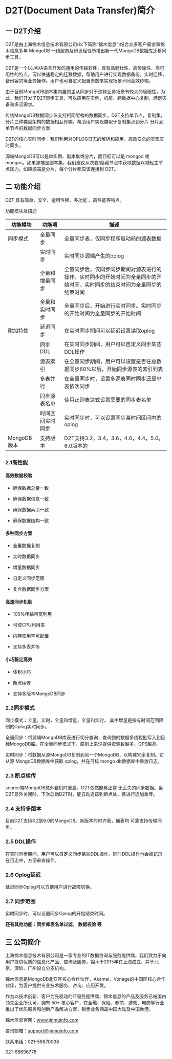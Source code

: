 # D2T(Document Data Transfer)简介

## 一 D2T介绍

D2T是由上海锦木信息技术有限公司(以下简称“锦木信息”)结合众多客户需求和锦木信息多年 MongoDB 一线服务及研发经验所推出新一代MongoDB数据库迁移同步工具。



D2T是一个以JAVA语言开发的通用的传输软件，具有高健壮性、高传输性、高可用性的特点，可以快速稳定的迁移数据，帮助用户进行实现数据备份，实时迁移，备份容灾等业务操作。用户也可自定义配置参数来实现场景不同高效传输。




由于目前MongoDB副本集内置的主从同步对于这种业务场景有较大的局限性，为此，我们开发了D2T同步工具，可以应用在实例，机房、跨数据中心复制，满足灾备和多活需求。




传统MongoDB数据同步仅支持相同架构的数据同步，D2T支持单节点，复制集，分片三种类型架构的数据相互传输。帮助用户实现类似于复制集点到分片 分片到单节点的数据同步方案




D2T的核心实时同步：我们利用对OPLOG日志的解析和应用，高效安全的实现实时同步。




源端MongoDB可以是单实例、副本集或分片，而目标可以是 mongod 或 mongos。如果源端是副本集，我们建议从次要/隐藏节点中获取数据以减轻主节点压力。如果源端是分片，每个分片都应该连接到 D2T。




## 二 功能介绍




D2T 具有简单、安全、适用性强、多功能 、高性能等特点。

功能模块及描述


| 功能模块       | 功能项              | 描述                                                                                        |
|---------------|---------------------|-----------------------------------------------------------------------------------------------|
| 同步模式      | 全量同步            | 全量同步表，仅同步程序启动前的源表数据                                                     |
|               | 实时同步            | 实时同步源端产生的oplog                                                                      |
|               | 全量和增量同步      | 全量同步后，仅同步同步期间对源表进行的操作。实时同步的开始时间为全量同步的开始时间，实时同步的结束时间为全量同步的结束时间   |
|               | 全量和实时同步      | 全量同步后，开始进行实时同步。实时同步的开始时间为全量同步的开始时间                       |
| 附加特性      | 延迟同步            | 在实时同步期间可以延迟设置读取oplog                                                          |
|               | 同步DDL             | 在实时同步期间，用户可以自定义同步某些DDL操作                                               |
|               | 源表索引            | 在全量同步期间，用户可以设置是否在总数据同步60%以后，开始同步源表的索引列表                   |
|               | 多表并行            | 在全量同步时，设置多源表同时同步还是单表依次同步                                            |
|               | 同步源表名单        | 使用正则表达式设置需要的同步表名单                                                          |
|               | 时间区间实时同步    | 实时同步时，可以设置同步某时间区间内的oplog                                                |
| MongoDB版本   | 支持版本            | D2T支持3.2，3.4，3.6，4.0，4.4，5.0，6.0版本的                                           |







### 2.1高性能




#### 高效数据校验

- 确保数据总量一致

- 确保数据信息一致

- 确保数据索引一致

- 确保数据结构一致




#### 多种同步方案

- 全量数据复制

- 实时数据同步

- 增量数据同步

- 自定义同步范围

- 复合数据同步方案




#### 高速同步机制

- 100%传输带宽利用

- 可控CPU利用率

- 内存使用率可配置

- 支持多表并传




#### 小巧稳定高效

- 体积小巧

- 断点续传

- 支持多版本MongoDB同步



### 2.2同步模式




同步模式：全量，实时，全量和增量，全量和实时。 其中增量是指有时间范围限制的Oplog实时同步。




全量同步：将源端MongoDB库表进行切分查询，查询到的数据多线程批写入到目标MongoDB库。在全量同步模式下，原则上来说提供资源数越多，QPS越高。




实时同步：将数据从源MongoDB复制到另一个MongoDB，以构建冗余复制。它从源 MongoDB数据库中获取 oplog，并在目标 mongo db数据库中重放日志。




### 2.3 断点续传




source端MongoDB意外宕机时重启，D2T依然能够正常 无丢失的同步数据。当D2T意外关闭时，下次启动D2T时，能自动追踪到断点处，且进行追加重传。




### 2.4 支持多版本




目前D2T支持3.2到6.0的MongoDB。新版本的时许表，桶表均 可靠支持传输同步。




### 2.5 DDL操作




在实时同步期间，用户可以自定义同步某些DDL操作。同时DDL操作也会被记录在日志中，方便审查操作。




### 2.6 Oplog延迟




延迟同步Oplog可以方便用户进行故障切换。




### 2.7 同步范围




实时同步时，可以设置同步Oplog的开始结束时间。




**还有其他功能：同步库表名单过滤， 数据校验 等**







## 三 公司简介




上海锦木信息技术有限公司是一家专业的IT数据咨询与服务提供商，我们致力于向用户提供优质的信息化产品、咨询及服务，锦木于2015年在上海成立，并于北京、深圳、广州设立分支机构。




锦木信息是MongoDB北亚区核心合作伙伴，Akamai、Vonage的中国区核心合作伙伴，为客户提供专业技术服务、咨询、应用开发。




作为以技术创新、客户为先驱动的IT服务提供商，锦木信息的产品及服务已被国内领先企业所认可，拥有 50+ 核心客户，在金融、保险、券商、游戏、电商等行业推出了优质服务和创新产品解决方案，销售业务涵盖中国大陆及中国香港。



















锦木信息官网：www.jinmuinfo.com

咨询邮箱：support@jinmuinfo.com

联系电话：021-58870038

021-66696778